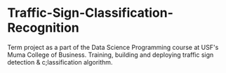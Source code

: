 # Traffic-Sign-Classification-Recognition
Term project as a part of the Data Science Programming course at USF's Muma College of Business. Training, building and deploying traffic sign detection &amp; c;lassification algorithm.
